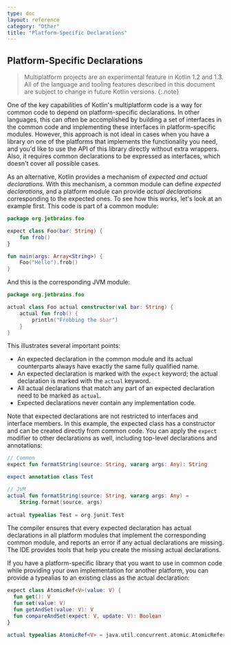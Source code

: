 ```yaml
---
type: doc
layout: reference
category: "Other"
title: "Platform-Specific Declarations"
---
```


## Platform-Specific Declarations

> Multiplatform projects are an experimental feature in Kotlin 1.2 and 1.3. All of the language
and tooling features described in this document are subject to change in future Kotlin versions.
{:.note}

One of the key capabilities of Kotlin's multiplatform code is a way for common code to
depend on platform-specific declarations. In other languages, this can often be accomplished
by building a set of interfaces in the common code and implementing these interfaces in platform-specific
modules. However, this approach is not ideal in cases when you have a library on one of the platforms
that implements the functionality you need, and you'd like to use the API of this library directly
without extra wrappers. Also, it requires common declarations to be expressed as interfaces, which
doesn't cover all possible cases.

As an alternative, Kotlin provides a mechanism of _expected and actual declarations_.
With this mechanism, a common module can define _expected declarations_, and a platform module
can provide _actual declarations_ corresponding to the expected ones. 
To see how this works, let's look at an example first. This code is part of a common module:



``` kotlin
package org.jetbrains.foo

expect class Foo(bar: String) {
    fun frob()
}

fun main(args: Array<String>) {
    Foo("Hello").frob()
}
```


And this is the corresponding JVM module:



``` kotlin
package org.jetbrains.foo

actual class Foo actual constructor(val bar: String) {
    actual fun frob() {
        println("Frobbing the $bar")
    }
}
```


This illustrates several important points:

  * An expected declaration in the common module and its actual counterparts always
    have exactly the same fully qualified name.
  * An expected declaration is marked with the `expect` keyword; the actual declaration
    is marked with the `actual` keyword.
  * All actual declarations that match any part of an expected declaration need to be marked
    as `actual`.
  * Expected declarations never contain any implementation code.

Note that expected declarations are not restricted to interfaces and interface members.
In this example, the expected class has a constructor and can be created directly from common code.
You can apply the `expect` modifier to other declarations as well, including top-level declarations and
annotations:



``` kotlin
// Common
expect fun formatString(source: String, vararg args: Any): String

expect annotation class Test

// JVM
actual fun formatString(source: String, vararg args: Any) =
    String.format(source, args)
    
actual typealias Test = org.junit.Test
```


The compiler ensures that every expected declaration has actual declarations in all platform
modules that implement the corresponding common module, and reports an error if any actual declarations are 
missing. The IDE provides tools that help you create the missing actual declarations.

If you have a platform-specific library that you want to use in common code while providing your own
implementation for another platform, you can provide a typealias to an existing class as the actual
declaration:



``` kotlin
expect class AtomicRef<V>(value: V) {
  fun get(): V
  fun set(value: V)
  fun getAndSet(value: V): V
  fun compareAndSet(expect: V, update: V): Boolean
}

actual typealias AtomicRef<V> = java.util.concurrent.atomic.AtomicReference<V>
```
